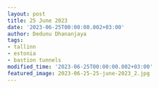 ```yaml
---
layout: post
title: 25 June 2023
date: '2023-06-25T00:00:00.002+03:00'
author: Dedunu Dhananjaya
tags:
- tallinn
- estonia
- bastion tunnels
modified_time: '2023-06-25T00:00:00.002+03:00'
featured_image: 2023-06-25-25-june-2023_2.jpg
---
```

